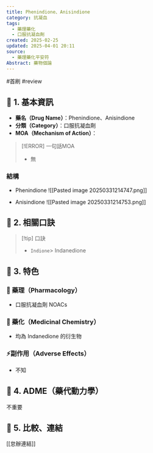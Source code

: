 ```yaml
---
title: Phenindione、Anisindione
category: 抗凝血
tags:
  - 藥理藥化
  - 口服抗凝血劑
created: 2025-02-25
updated: 2025-04-01 20:11
source:
  - 藥理藥化平安符
Abstract: 藥物個論
---
```

#首刷 #review 
## 🔹 1. 基本資訊
- **藥名（Drug Name）**：Phenindione、Anisindione
- **分類（Category）**：口服抗凝血劑
- **MOA（Mechanism of Action）**：
> [!ERROR] 一句話MOA
> - 無


### 結構
- Phenindione
![[Pasted image 20250331214747.png]]

- Anisindione
![[Pasted image 20250331214753.png]]

## 🔹 2. 相關口訣
> [!tip] 口訣
> - `Indione`> Indanedione

## 🔹 3. 特色
### 🧪 藥理（Pharmacology）

- 口服抗凝血劑 NOACs

### 🧬 藥化（Medicinal Chemistry）

- 均為 Indanedione 的衍生物

### ⚡副作用（Adverse Effects）
- 不知


## 🔹 4. ADME（藥代動力學）
 不重要
## 🔹 5. 比較、連結

[[怠辦連結]]